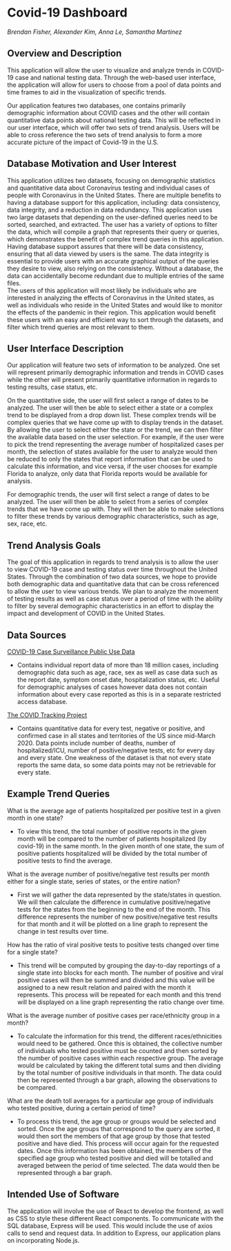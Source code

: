 # Covid-19 Dashboard

*Brendan Fisher, Alexander Kim, Anna Le, Samantha Martinez*


## Overview and Description

This application will allow the user to visualize and analyze trends in COVID-19 case and national testing data. Through the web-based user interface, the application will allow for users to choose from a pool of data points and time frames to aid in the visualization of specific trends. 

Our application features two databases, one contains primarily demographic information about COVID cases and the other will contain quantitative data points about national testing data. This will be reflected in our user interface, which will offer two sets of trend analysis. Users will be able to cross reference the two sets of trend analysis to form a more accurate picture of the impact of Covid-19 in the U.S. 

## Database Motivation and User Interest

This application utilizes two datasets, focusing on demographic statistics and quantitative data about Coronavirus testing and individual cases of people with Coronavirus in the United States. There are multiple benefits to having a database support for this application, including: data consistency, data integrity, and a reduction in data redundancy. This application uses two large datasets that depending on the user-defined queries need to be sorted, searched, and extracted. The user has a variety of options to filter the data, which will compile a graph that represents their query or queries, which demonstrates the benefit of complex trend queries in this application. Having database support assures that there will be data consistency, ensuring that all data viewed by users is the same.  The data integrity is essential to provide users with an accurate graphical output of the queries they desire to view, also relying on the consistency. Without a database, the data can accidentally become redundant due to multiple entries of the same files.  
The users of this application will most likely be individuals who are interested in analyzing the effects of Coronavirus in the United states, as well as individuals who reside in the United States and would like to monitor the effects of the pandemic in their region. This application would benefit these users with an easy and efficient way to sort through the datasets, and filter which trend queries are most relevant to them.

## User Interface Description

Our application will feature two sets of information to be analyzed. One set will represent primarily demographic information and trends in COVID cases while the other will present primarily quantitative information in regards to testing results, case status, etc. 

On the quantitative side, the user will first select a range of dates to be analyzed. The user will then be able to select either a state or a complex trend to be displayed from a drop down list. These complex trends will be complex queries that we have come up with to display trends in the dataset. By allowing the user to select either the state or the trend, we can then filter the available data based on the user selection. For example, if the user were to pick the trend representing the average number of hospitalized cases per month, the selection of states available for the user to analyze would then be reduced to only the states that report information that can be used to calculate this information, and vice versa, if the user chooses for example Florida to analyze, only data that Florida reports would be available for analysis. 

For demographic trends, the user will first select a range of dates to be analyzed. The user will then be able to select from a series of complex trends that we have come up with. They will then be able to make selections to filter these trends by various demographic characteristics, such as age, sex, race, etc.

## Trend Analysis Goals

The goal of this application in regards to trend analysis is to allow the user to view COVID-19 case and testing status over time throughout the United States. Through the combination of two data sources, we hope to provide both demographic data and quantitative data that can be cross referenced to allow the user to view various trends. We plan to analyze the movement of testing results as well as case status over a period of time with the ability to filter by several demographic characteristics in an effort to display the impact and development of COVID in the United States.  

## Data Sources

[COVID-19 Case Surveillance Public Use Data](https://data.cdc.gov/Case-Surveillance/COVID-19-Case-Surveillance-Public-Use-Data/vbim-akqf)
- Contains individual report data of more than 18 million cases, including demographic data such as age, race, sex as well as case data such as the report date, symptom onset date, hospitalization status, etc. Useful for demographic analyses of cases however data does not contain information about every case reported as this is in a separate restricted access database. 

[The COVID Tracking Project](https://covidtracking.com/data)
- Contains quantitative data for every test, negative or positive, and confirmed case in all states and territories of the US since mid-March 2020. Data points include number of deaths, number of hospitalized/ICU, number of positive/negative tests, etc for every day and every state. One weakness of the dataset is that not every state reports the same data, so some data points may not be retrievable for every state.

## Example Trend Queries

What is the average age of patients hospitalized per positive test in a given month in one state?
- To view this trend, the total number of positive reports in the given month will be compared to the number of patients hospitalized (by covid-19) in the same month. In the given month of one state, the sum of positive patients hospitalized will be divided by the total number of positive tests to find the average.

What is the average number of positive/negative test results per month either for a single state, series of states, or the entire nation?
- First we will gather the data represented by the state/states in question. We will then calculate the difference in cumulative positive/negative tests for the states from the beginning to the end of the month. This difference represents the number of new positive/negative test results for that month and it will be plotted on a line graph to represent the change in test results over time.
 
How has the ratio of viral positive tests to positive tests changed over time for a single state?
- This trend will be computed by grouping the day-to-day reportings of a single state into blocks for each month. The number of positive and viral positive cases will then be summed and divided and this value will be assigned to a new result relation and paired with the month it represents. This process will be repeated for each month and this trend will be displayed on a line graph representing the ratio change over time.  

What is the average number of positive cases per race/ethnicity group in a month?
- To calculate the information for this trend, the different races/ethnicities would need to be gathered. Once this is obtained, the collective number of individuals who tested positive must be counted and then sorted by the number of positive cases within each respective group. The average would be calculated by taking the different total sums and then dividing by the total number of positive individuals in that month. The data could then be represented through a bar graph, allowing the observations to be compared.

What are the death toll averages for a particular age group of individuals who tested positive, during a certain period of time?
- To process this trend, the age group or groups would be selected and sorted. Once the age groups that correspond to the query are sorted, it would then sort the members of that age group by those that tested positive and have died. This process will occur again for the requested dates. Once this information has been obtained, the members of the specified age group who tested positive and died will be totalled and averaged between the period of time selected. The data would then be represented through a bar graph.

## Intended Use of Software

The application will involve the use of React to develop the frontend, as well as CSS to style these different React components. To communicate with the SQL database, Express will be used. This would include the use of axios calls to send and request data. In addition to Express, our application plans on incorporating Node.js. 
